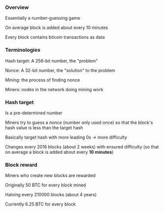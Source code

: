 ### Overview
Essentially a number-guessing game

On average block is added about every 10 minutes

Every block contains bitcoin transactions as data

### Terminologies
Hash target: A 256-bit number, the "problem"

Nonce: A 32-bit number, the "solution" to the problem

Mining: the process of finding nonce

Miners: nodes in the network doing mining work

### Hash target
Is a pre-determined number

Miners try to guess a *nonce* (number only used once) so that the block's hash value is less than the target hash

Basically target hash with more leading 0s -> more difficulty

Changes every 2016 blocks (about 2 weeks) with ensured difficulty (so that on average a block is added about every **10 minutes**)

### Block reward
Miners who create new blocks are rewarded

Originally 50 BTC for every block mined

Halving every 210000 blocks (about 4 years)

Currently 6.25 BTC for every block
